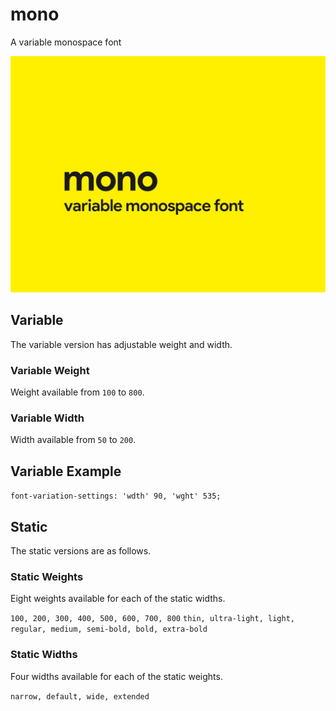 # mono

A variable monospace font

![cover image](https://raw.githubusercontent.com/antibrand/mono/master/cover.jpg)

## Variable

The variable version has adjustable weight and width.

### Variable Weight

Weight available from `100` to `800`.

### Variable Width

Width available from `50` to `200`.

## Variable Example

`font-variation-settings: 'wdth' 90, 'wght' 535;`

## Static

The static versions are as follows.

### Static Weights

Eight weights available for each of the static widths.

`100, 200, 300, 400, 500, 600, 700, 800`
`thin, ultra-light, light, regular, medium, semi-bold, bold, extra-bold`

### Static Widths

Four widths available for each of the static weights.

`narrow, default, wide, extended`
